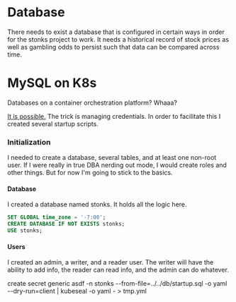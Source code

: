 # Database

There needs to exist a database that is configured in certain ways in order for the stonks project to work.  It needs a historical record of stock prices as well as gambling odds to persist such that data can be compared across time.

# MySQL on K8s

Databases on a container orchestration platform? Whaaa?

[It is possible.](https://kubernetes.io/docs/tasks/run-application/run-single-instance-stateful-application/) The trick is managing credentials.  In order to facilitate this I created several startup scripts.

### Initialization

I needed to create a database, several tables, and at least one non-root user.  If I were really in true DBA nerding out mode, I would create roles and other things.  But for now I'm going to stick to the basics.

#### Database

I created a database named stonks.  It holds all the logic here.

```sql
SET GLOBAL time_zone = '-7:00';
CREATE DATABASE IF NOT EXISTS stonks;
USE stonks;
```

#### Users

I created an admin, a writer, and a reader user.  The writer will have the ability to add info, the reader can read info, and the admin can do whatever.



create secret generic asdf -n stonks --from-file=../../db/startup.sql -o yaml --dry-run=client | kubeseal -o yaml - > tmp.yml